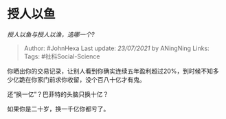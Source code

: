 # 授人以鱼
*授人以鱼与授人以渔，选哪一个?*

> Author: #JohnHexa
Last update: *23/07/2021* by ANingNing
Links:
Tags: #社科Social-Science 

 
你晒出你的交易记录，让别人看到你确实连续五年盈利超过20%，到时候不知多少亿跪在你家门前求你收留，没个百八十亿才有鬼。

还“换一亿”？巴菲特的头脑只换十亿？

如果你是二十岁，换一千亿你都亏了。



